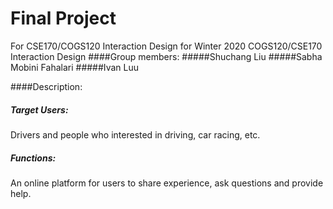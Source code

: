 Final Project
====

For CSE170/COGS120 Interaction Design for Winter 2020 COGS120/CSE170 Interaction Design
####Group members:
#####Shuchang Liu
#####Sabha Mobini Fahalari
#####Ivan Luu

####Description:
##### Target Users: 
Drivers and people who interested in driving, car racing, etc.
##### Functions:
An online platform for users to share experience, ask questions and provide help.
